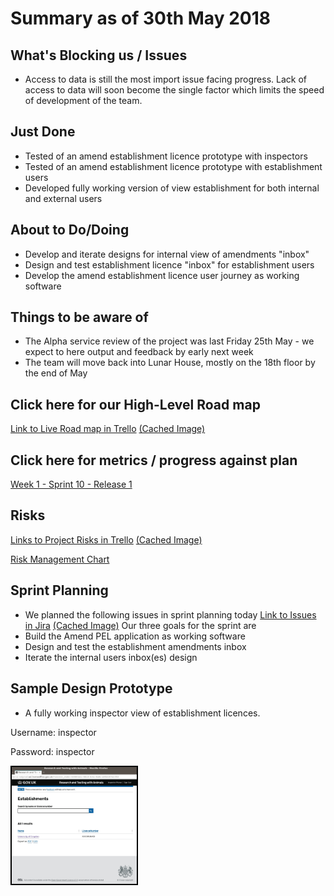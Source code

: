 # Summary as of 30th May 2018 
## What's Blocking us / Issues
* Access to data is still the most import issue facing progress.  Lack of access to data will soon become the single factor which limits the speed of development of the team.

## Just Done
* Tested of an amend establishment licence prototype with inspectors
* Tested of an amend establishment licence prototype with establishment users
* Developed fully working version of view establishment for both internal and external users

## About to Do/Doing
* Develop and iterate designs for internal view of amendments "inbox"
* Design and test establishment licence "inbox" for establishment users
* Develop the amend establishment licence user journey as working software

## Things to be aware of
* The Alpha service review of the project was last Friday 25th May - we expect to here output and feedback by early next week
* The team will move back into Lunar House, mostly on the 18th floor by the end of May

## Click here for our High-Level Road map
[Link to Live Road map in Trello](https://trello.com/b/gDQdE01u/asl-roadmap)    [\(Cached Image\)](graphs/ASLRoadMap30052018.jpg)

## Click here for metrics / progress against plan
[Week 1 - Sprint 10 - Release 1](graphs/progress30052018.png)

## Risks
[Links to Project Risks in Trello](https://trello.com/b/VuFuCL7t/risk-register-and-kpis-asl-delivery)    [\(Cached Image\)](graphs/ASLRiskRegister30052018.jpg)

[Risk Management Chart](graphs/risk30052018.png)

## Sprint Planning
* We planned the following issues in sprint planning today [Link to Issues in Jira](https://jira.digital.homeoffice.gov.uk/secure/RapidBoard.jspa?rapidView=261)    [\(Cached Image\)](graphs/sprint30052018.png)
Our three goals for the sprint are
* Build the Amend PEL application as working software
* Design and test the establishment amendments inbox
* Iterate the internal users inbox(es) design
 
## Sample Design Prototype
* A fully working inspector view of establishment licences.

Username: inspector

Password: inspector

<a href="https://inspector-ui.notprod.asl.homeoffice.gov.uk/"><img src="graphs/inspector.jpg" alt="HTML5 Icon" width="200" style="border:2px solid black"></a>

